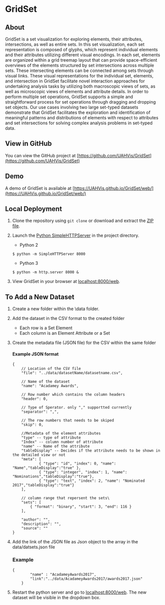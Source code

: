 # GridSet

## About

GridSet is a set visualization for exploring elements, their attributes, intersections, as well as entire sets. In this set visualization, each set representation is composed of glyphs, which represent individual elements and their attributes utilizing different visual encodings. In each set, elements are organized within a grid treemap layout that can provide space-efficient overviews of the elements structured by set intersections across multiple sets. These intersecting elements can be connected among sets through visual links. These visual representations for the individual set, elements, and intersection in GridSet facilitate novel interaction approaches for undertaking analysis tasks by utilizing both macroscopic views of sets, as well as microscopic views of elements and attribute details. In order to perform multiple set operations, GridSet supports a simple and straightforward process for set operations through dragging and dropping set objects. Our use cases involving two large set-typed datasets demonstrate that GridSet facilitates the exploration and identification of meaningful patterns and distributions of elements with respect to attributes and set intersections for solving complex analysis problems in set-typed data.

## View in GitHub

You can view the GitHub project at [https://github.com/UAHVis/GridSet](https://github.com/UAHVis/GridSet)

## Demo

A demo of GridSet is available at  [https://UAHVis.github.io/GridSet/web/](https://UAHVis.github.io/GridSet/web/)

## Local Deployment

1. Clone the repository using ```git clone``` or download and extract the [ZIP file](https://github.com/UAHVis/GridSet/archive/master.zip).
1. Launch the [Python SimpleHTTPServer](https://docs.python.org/2/library/simplehttpserver.html) in the project directory.
	
	* Python 2
   ```
   $ python -m SimpleHTTPServer 8000
   ```
   * Python 3
   ```
   $ python -m http.server 8000 &
   ```


1. View GridSet in your browser at [localhost:8000/web](http://localhost:8000/web).

## To Add a New Dataset

1. Create a new folder within the \data folder.
1. Add the dataset in the CSV format to the created folder
	* Each row is a Set Element
	* Each column is an Element Attribute or a Set
	
1. Create the metadata file (JSON file) for the CSV within the same folder
	#### Example JSON format
	```
	{	
		// Location of the CSV file
		"file": "../data/datasetName/datasetname.csv",
	
		// Name of the dataset	
		"name": "Acadamey Awards", 
	
		// Row number which contains the column headers
		"header": 0, 
	
		// Type of Sperator. only "," supportted currently	
		"separator": ",", 
	
		// The row numbers that needs to be skiped
		"skip": 0, 
	
		//Metadata of the element attributes
		"type" -- type of attribute	
		"Index" -- column number of attribute
		"name" -- Name of the attribute
		"tableDisplay" -- Decides if the attribute needs to be shown in  the detailed view or not
		"meta": [ 
				{ "type": "id", "index": 0, "name": "Name","tableDisplay":"true" },
				{ "type": "integer", "index": 1, "name": "Nominations","tableDisplay":"true"},	
				{ "type": "text", "index": 2, "name": "Nominated 2017","tableDisplay":"true"}
		], 
	
		// column range that repersent the sets\ 
		"sets": [
			{ "format": "binary", "start": 3, "end": 116 }
		],
	
    	"author": "",
    	"description": "",
    	"source": ""
	}

1. Add the link of the JSON file as Json object to the array in the data/datsets.json file
	### Example
	```
	{
        	"name" : "AcadameyAwards2017",
        	"link":"../data/AcadameyAwards2017/awards2017.json"
    	}
	```
1. Restart the python server and go to [localhost:8000/web](http://localhost:8000/web). The new dataset will be visible in the dropdown box.
